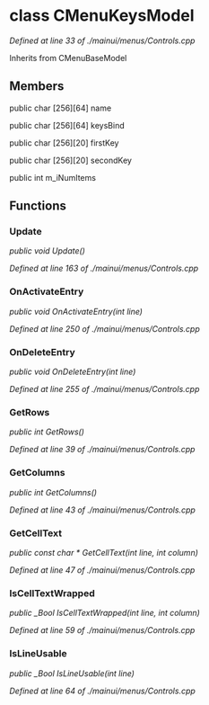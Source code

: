 # class CMenuKeysModel

*Defined at line 33 of ./mainui/menus/Controls.cpp*

Inherits from CMenuBaseModel



## Members

public char [256][64] name

public char [256][64] keysBind

public char [256][20] firstKey

public char [256][20] secondKey

public int m_iNumItems



## Functions

### Update

*public void Update()*

*Defined at line 163 of ./mainui/menus/Controls.cpp*

### OnActivateEntry

*public void OnActivateEntry(int line)*

*Defined at line 250 of ./mainui/menus/Controls.cpp*

### OnDeleteEntry

*public void OnDeleteEntry(int line)*

*Defined at line 255 of ./mainui/menus/Controls.cpp*

### GetRows

*public int GetRows()*

*Defined at line 39 of ./mainui/menus/Controls.cpp*

### GetColumns

*public int GetColumns()*

*Defined at line 43 of ./mainui/menus/Controls.cpp*

### GetCellText

*public const char * GetCellText(int line, int column)*

*Defined at line 47 of ./mainui/menus/Controls.cpp*

### IsCellTextWrapped

*public _Bool IsCellTextWrapped(int line, int column)*

*Defined at line 59 of ./mainui/menus/Controls.cpp*

### IsLineUsable

*public _Bool IsLineUsable(int line)*

*Defined at line 64 of ./mainui/menus/Controls.cpp*



